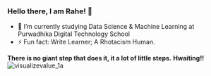 ### Hello there, I am Rahe! 👋

- 🔭 I’m currently studying Data Science & Machine Learning at Purwadhika Digital Technology School
- ⚡ Fun fact: Write Learner; A Rhotacism Human.

**There is no giant step that does it, it a lot of little steps.**
**Hwaiting!!**
![visualizevalue_1a](https://user-images.githubusercontent.com/74167412/98959893-576aa280-2536-11eb-9af7-1b99c6c7e9b5.png)

